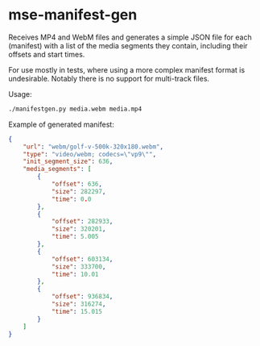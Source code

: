# mse-manifest-gen

Receives MP4 and WebM files and generates a simple JSON file for each (manifest) with a list of the media segments they contain, including their offsets and start times.

For use mostly in tests, where using a more complex manifest format is undesirable. Notably there is no support for multi-track files.  

Usage:

```bash
./manifestgen.py media.webm media.mp4
```

Example of generated manifest:

```json
{
    "url": "webm/golf-v-500k-320x180.webm",
    "type": "video/webm; codecs=\"vp9\"",
    "init_segment_size": 636,
    "media_segments": [
        {
            "offset": 636,
            "size": 282297,
            "time": 0.0
        },
        {
            "offset": 282933,
            "size": 320201,
            "time": 5.005
        },
        {
            "offset": 603134,
            "size": 333700,
            "time": 10.01
        },
        {
            "offset": 936834,
            "size": 316274,
            "time": 15.015
        }
    ]
}
```